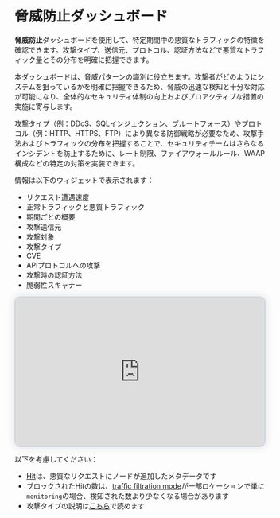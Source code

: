 # 脅威防止ダッシュボード

**脅威防止**ダッシュボードを使用して、特定期間中の悪質なトラフィックの特徴を確認できます。攻撃タイプ、送信元、プロトコル、認証方法などで悪質なトラフィック量とその分布を明確に把握できます。

本ダッシュボードは、脅威パターンの識別に役立ちます。攻撃者がどのようにシステムを狙っているかを明確に把握できるため、脅威の迅速な検知と十分な対応が可能になり、全体的なセキュリティ体制の向上およびプロアクティブな措置の実施に寄与します。

攻撃タイプ（例：DDoS、SQLインジェクション、ブルートフォース）やプロトコル（例：HTTP、HTTPS、FTP）により異なる防御戦略が必要なため、攻撃手法およびトラフィックの分布を把握することで、セキュリティチームはさらなるインシデントを防止するために、レート制限、ファイアウォールルール、WAAP構成などの特定の対策を実装できます。

情報は以下のウィジェットで表示されます：

* リクエスト遭遇速度
* 正常トラフィックと悪質トラフィック
* 期間ごとの概要
* 攻撃送信元
* 攻撃対象
* 攻撃タイプ
* CVE
* APIプロトコルへの攻撃
* 攻撃時の認証方法
* 脆弱性スキャナー

<div>
  <script src="https://js.storylane.io/js/v1/storylane.js"></script>
  <div class="sl-embed" style="position:relative;padding-bottom:calc(55.04% + 25px);width:100%;height:0;transform:scale(1)">
    <iframe loading="lazy" class="sl-demo" src="https://wallarm.storylane.io/demo/atbicsvjibs7" name="sl-embed" allow="fullscreen" allowfullscreen style="position:absolute;top:0;left:0;width:100%!important;height:100%!important;border:1px solid rgba(63,95,172,0.35);box-shadow: 0px 0px 18px rgba(26, 19, 72, 0.15);border-radius:10px;box-sizing:border-box;"></iframe>
  </div>
</div>

以下を考慮してください：

* [Hit](../../glossary-en.md#hit)は、悪質なリクエストにノードが追加したメタデータです
* ブロックされたHitの数は、[traffic filtration mode](../../admin-en/configure-wallarm-mode.md)が一部ロケーションで単に`monitoring`の場合、検知された数より少なくなる場合があります
* 攻撃タイプの説明は[こちら](../../attacks-vulns-list.md)で読めます